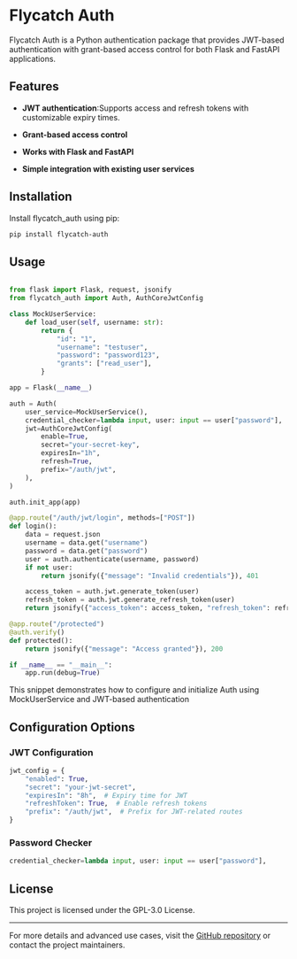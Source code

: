 # Flycatch Auth

Flycatch Auth is a Python authentication package that provides JWT-based authentication with grant-based access control for both Flask and FastAPI applications.

## Features

- **JWT authentication**:Supports access and refresh tokens with customizable expiry times.

- **Grant-based access control**

- **Works with Flask and FastAPI**

- **Simple integration with existing user services**

## Installation

Install flycatch_auth using pip:

```bash
pip install flycatch-auth
```

## Usage

```python

from flask import Flask, request, jsonify
from flycatch_auth import Auth, AuthCoreJwtConfig

class MockUserService:
    def load_user(self, username: str):
        return {
            "id": "1",
            "username": "testuser",
            "password": "password123",
            "grants": ["read_user"],
        }

app = Flask(__name__)

auth = Auth(
    user_service=MockUserService(),
    credential_checker=lambda input, user: input == user["password"],
    jwt=AuthCoreJwtConfig(
        enable=True,
        secret="your-secret-key",
        expiresIn="1h",
        refresh=True,
        prefix="/auth/jwt",
    ),
)

auth.init_app(app)

@app.route("/auth/jwt/login", methods=["POST"])
def login():
    data = request.json
    username = data.get("username")
    password = data.get("password")
    user = auth.authenticate(username, password)
    if not user:
        return jsonify({"message": "Invalid credentials"}), 401

    access_token = auth.jwt.generate_token(user)
    refresh_token = auth.jwt.generate_refresh_token(user)
    return jsonify({"access_token": access_token, "refresh_token": refresh_token}), 200

@app.route("/protected")
@auth.verify()
def protected():
    return jsonify({"message": "Access granted"}), 200

if __name__ == "__main__":
    app.run(debug=True)
```
This snippet demonstrates how to configure and initialize Auth using MockUserService and JWT-based authentication

## Configuration Options

### JWT Configuration

```python
jwt_config = {
    "enabled": True,
    "secret": "your-jwt-secret",
    "expiresIn": "8h",  # Expiry time for JWT
    "refreshToken": True,  # Enable refresh tokens
    "prefix": "/auth/jwt",  # Prefix for JWT-related routes
}
```

### Password Checker

```python
credential_checker=lambda input, user: input == user["password"],
```

## License

This project is licensed under the GPL-3.0 License.

---

For more details and advanced use cases, visit the [GitHub repository](#) or contact the project maintainers.

```

```
